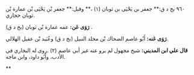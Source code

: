 ٩٦٠ بخ د ق:** جعفر بن يَحْيَى بن ثوبان (١) ،** وقيل:** جعفر بْن يَحْيَى بْن عمارة بْن ثوبان حجازي.

**رَوَى عَن:** عمه عمارة بْن ثوبان (بخ د ق) .

**رَوَى عَنه:** أَبُو عاصم الضحاك بْن مخلد النبيل (بخ د ق) وعُبَيد بْن عقيل الهلالي.

**قال علي ابن المديني:** شيخ مجهول لم يرو عنه غير أبي عاصم (٢) .روى له البخاري في الأدب، وأَبُو داود، وابن ماجه.

**
